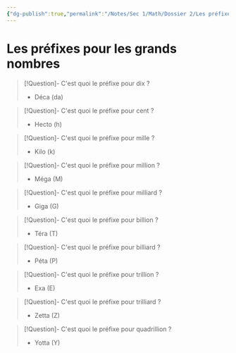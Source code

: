 ```yaml
---
{"dg-publish":true,"permalink":"/Notes/Sec 1/Math/Dossier 2/Les préfixes pour les grands nombres/"}
---
```


# Les préfixes pour les grands nombres

>[!Question]- C'est quoi le préfixe pour dix ?
>- Déca (da)

>[!Question]- C'est quoi le préfixe pour cent ?
>- Hecto (h)

>[!Question]- C'est quoi le préfixe pour mille ?
>- Kilo (k)

>[!Question]- C'est quoi le préfixe pour million ?
>- Méga (M)

>[!Question]- C'est quoi le préfixe pour milliard ?
>- Giga (G)

>[!Question]- C'est quoi le préfixe pour billion ?
>- Téra (T)

>[!Question]- C'est quoi le préfixe pour billiard ?
>- Péta (P)

>[!Question]- C'est quoi le préfixe pour trillion ?
>- Exa (E)

>[!Question]- C'est quoi le préfixe pour trilliard ?
>- Zetta (Z)

>[!Question]- C'est quoi le préfixe pour quadrillion ?
>- Yotta (Y)


